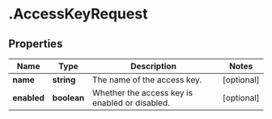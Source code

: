 # .AccessKeyRequest

## Properties

| Name         | Type          | Description   | Notes         |
| ------------ | ------------- | ------------- | ------------- |
| **name** | **string** | The name of the access key. | [optional]  |
| **enabled** | **boolean** | Whether the access key is enabled or disabled. | [optional]  |


